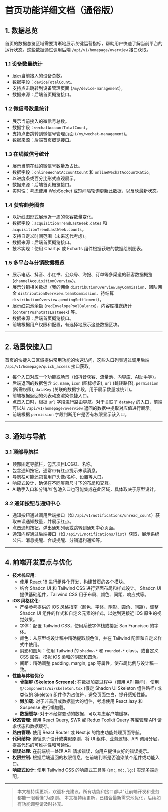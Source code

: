 # 首页功能详细文档（通俗版）

## 1. 数据总览

首页的数据总览区域需要清晰地展示关键运营指标，帮助用户快速了解当前平台的运行状态。这些数据通过调用后端 `/api/v1/homepage/overview` 接口获取。

### 1.1 设备数量统计
- 展示当前接入的设备总数。
- 数据字段：`deviceTotalCount`。
- 支持点击跳转到设备管理页面 (`/my/device-management`)。
- 数据来源：后端首页概览接口。

### 1.2 微信号数量统计
- 展示当前接入的微信号总数。
- 数据字段：`wechatAccountTotalCount`。
- 支持点击跳转到微信号管理页面 (`/my/wechat-management`)。
- 数据来源：后端首页概览接口。

### 1.3 在线微信号统计
- 展示当前在线的微信号数量及占比。
- 数据字段：`onlineWechatAccountCount` 和 `onlineWechatAccountRatio`。
- 以进度条或百分比形式直观展示。
- 数据来源：后端首页概览接口。
- 实时性：考虑使用 WebSocket 或短间隔轮询更新此数据，以反映最新状态。

### 1.4 获客趋势图表
- 以折线图形式展示近一周的获客数量变化。
- 数据字段：`acquisitionTrendLastWeek.dates` 和 `acquisitionTrendLastWeek.counts`。
- 支持自定义时间范围（未来迭代考虑）。
- 数据来源：后端首页概览接口。
- 技术实现：使用 Chart.js 或 Echarts 组件根据获取的数据绘制图表。

### 1.5 多平台与分销数据概览
- 展示电话、抖音、小红书、公众号、海报、订单等多渠道的获客数据概览 (`channelAcquisitionOverview`)。
- 展示分销相关数据（我的佣金 `distributionOverview.myCommission`、团队佣金 `distributionOverview.teamCommission`、待结算 `distributionOverview.pendingSettlement`）。
- 展示红包池余额 (`redEnvelopePoolBalance`)、内容库推送统计 (`contentPushStatsLastWeek`) 等。
- 数据来源：后端首页概览接口。
- 前端根据用户权限和配置，有选择地展示这些数据区块。

---

## 2. 场景快捷入口

首页的快捷入口区域提供常用功能的快速访问，这些入口列表通过调用后端 `/api/v1/homepage/quick_access` 接口获取。

- 每个入口对应一个功能或场景（如抖音获客、流量池、内容库、AI助手等）。
- 后端返回的数据包含 `id`, `name`, `icon` (图标标识), `url` (跳转路径), `permission` (所需权限), `dataKey` (关联的数据字段，用于展示数量或统计)。
- 前端根据返回的列表动态渲染快捷入口。
- 点击入口时，根据 `url` 字段进行路由导航。对于关联了 `dataKey` 的入口，前端可以从 `/api/v1/homepage/overview` 返回的数据中提取对应值进行展示。
- 前端根据 `permission` 字段判断用户是否有权限显示该入口。

---

## 3. 通知与导航

### 3.1 顶部导航栏
- 顶部固定导航栏，包含项目LOGO、名称。
- 包含通知按钮，通常带有红点提示未读消息。
- 导航栏可能还包含用户头像/名称、设置等入口。
- 响应式设计，确保在不同屏幕尺寸下的布局和交互。
- AI助手入口和分销/红包池入口也可能集成在此区域，具体取决于原型设计。

### 3.2 通知按钮与通知中心
- 通知按钮通过调用后端接口（如 `/api/v1/notifications/unread_count`）获取未读通知数量，并展示红点。
- 点击通知按钮，弹出通知列表或跳转到通知中心页面。
- 通知内容通过后端接口（如 `/api/v1/notifications/list`）获取，展示系统公告、消息提醒、合规提醒、分销返利通知等。

---

## 4. 前端开发要点与优化

- **技术栈应用:**
    - 使用 React 18 进行组件化开发，构建首页的各个模块。
    - 结合 Shadcn UI 和 Tailwind CSS 进行界面布局和样式设计。 Shadcn UI 提供基础组件，Tailwind CSS 用于布局、颜色、间距、响应式等。
- **iOS 风格优化:**
    - 严格参考提供的 iOS 风格指南（颜色、字体、阴影、圆角、间距），调整 Shadcn UI 组件的样式和自定义元素的样式，以达到更接近 iOS 原生的视觉效果。
    - 字体：配置 Tailwind CSS，使用系统字体栈或接近 San Francisco 的字体。
    - 颜色：从原型或设计稿中精确提取颜色值，并在 Tailwind 配置和自定义样式中使用。
    - 阴影和圆角：使用 Tailwind 的 `shadow-*` 和 `rounded-*` class，或自定义 CSS 属性，模拟 iOS 柔和的阴影和圆角。
    - 间距：精确调整 padding, margin, gap 等属性，使布局比例与设计稿一致。
- **性能与体验优化:**
    - **骨架屏 (Skeleton Screens):** 在数据加载过程中（调用 API 期间），使用 `@/components/ui/skeleton.tsx` (假定 Shadcn UI Skeleton 组件路径) 或类似的 Skeleton 组件作为占位符，避免页面空白，提升感知性能。
    - **懒加载:** 对于非首屏或数据量大的组件，考虑使用 React.lazy 和 Suspense 进行懒加载。
    - **数据缓存:** 对于不经常变动的数据，可以考虑客户端缓存。
- **状态管理:** 使用 React Query, SWR 或 Redux Toolkit Query 等库管理 API 请求状态和数据缓存。
- **路由管理:** 使用 React Router 或 Next.js 的路由功能处理页面导航。
- **代码结构:** 遵循原子设计或类似原则，将 UI 组件、业务逻辑、API 调用分层，提高代码的可维护性和可读性。
- **错误处理:** 在前端统一处理 API 请求错误，向用户提供友好的错误提示。
- **权限控制:** 根据后端返回的权限信息，在前端判断是否渲染某个组件或功能入口。
- **响应式设计:** 使用 Tailwind CSS 的响应式工具类 (`sm:`, `md:`, `lg:`) 实现多端适配。

---

> 本文档持续更新，欢迎补充建议。所有功能和接口都以"让前端开发和业务都能一眼看懂"为原则。
> 本文档持续更新，已结合最新需求池优化，后续如有功能调整请及时补充。 